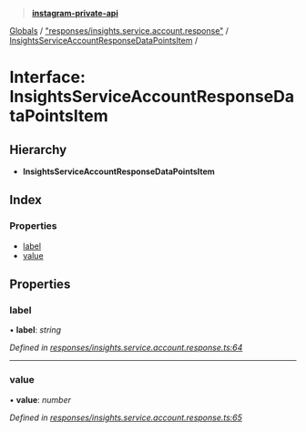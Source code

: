 > **[instagram-private-api](../README.md)**

[Globals](../README.md) / ["responses/insights.service.account.response"](../modules/_responses_insights_service_account_response_.md) / [InsightsServiceAccountResponseDataPointsItem](_responses_insights_service_account_response_.insightsserviceaccountresponsedatapointsitem.md) /

# Interface: InsightsServiceAccountResponseDataPointsItem

## Hierarchy

* **InsightsServiceAccountResponseDataPointsItem**

## Index

### Properties

* [label](_responses_insights_service_account_response_.insightsserviceaccountresponsedatapointsitem.md#label)
* [value](_responses_insights_service_account_response_.insightsserviceaccountresponsedatapointsitem.md#value)

## Properties

###  label

• **label**: *string*

*Defined in [responses/insights.service.account.response.ts:64](https://github.com/dilame/instagram-private-api/blob/e9c516c/src/responses/insights.service.account.response.ts#L64)*

___

###  value

• **value**: *number*

*Defined in [responses/insights.service.account.response.ts:65](https://github.com/dilame/instagram-private-api/blob/e9c516c/src/responses/insights.service.account.response.ts#L65)*